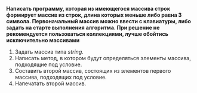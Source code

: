 **Написать программу, которая из имеющегося массива строк формирует массив из строк, 
длина которых меньше либо равна 3 символа. Первоначальный массив можно ввести с клавиатуры, 
либо задать на старте выполнения алгоритма. При решение не рекомендуется пользоваться коллекциями, 
лучше обойтись исключительно массивами**

1. Задать массив типа *string*.
2. Написать метод, в котором будут определяться элементы массива, подходящие под условие.
3. Составить второй массив, состоящих из элементов первого массива, подходящих под условие.
4. Напечатать второй массив.